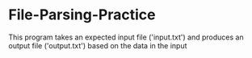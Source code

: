 # File-Parsing-Practice
This program takes an expected input file ('input.txt') and produces an output file ('output.txt') based on the data in the input
